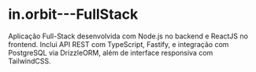 # in.orbit---FullStack
Aplicação Full-Stack desenvolvida com Node.js no backend e ReactJS no frontend. Inclui API REST com TypeScript, Fastify, e integração com PostgreSQL via DrizzleORM, além de interface responsiva com TailwindCSS.
